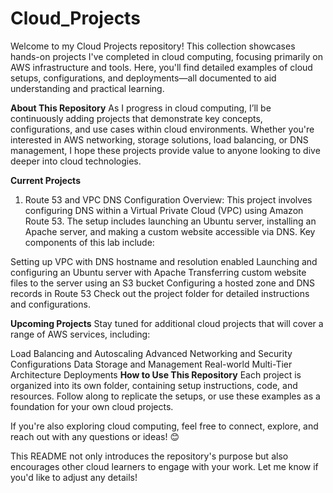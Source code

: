 # Cloud_Projects
Welcome to my Cloud Projects repository! This collection showcases hands-on projects I've completed in cloud computing, focusing primarily on AWS infrastructure and tools. Here, you'll find detailed examples of cloud setups, configurations, and deployments—all documented to aid understanding and practical learning.

**About This Repository**
As I progress in cloud computing, I’ll be continuously adding projects that demonstrate key concepts, configurations, and use cases within cloud environments. Whether you're interested in AWS networking, storage solutions, load balancing, or DNS management, I hope these projects provide value to anyone looking to dive deeper into cloud technologies.

**Current Projects**
1. Route 53 and VPC DNS Configuration
Overview: This project involves configuring DNS within a Virtual Private Cloud (VPC) using Amazon Route 53. The setup includes launching an Ubuntu server, installing an Apache server, and making a custom website accessible via DNS. Key components of this lab include:

Setting up VPC with DNS hostname and resolution enabled
Launching and configuring an Ubuntu server with Apache
Transferring custom website files to the server using an S3 bucket
Configuring a hosted zone and DNS records in Route 53
Check out the project folder for detailed instructions and configurations.

**Upcoming Projects**
Stay tuned for additional cloud projects that will cover a range of AWS services, including:

Load Balancing and Autoscaling
Advanced Networking and Security Configurations
Data Storage and Management
Real-world Multi-Tier Architecture Deployments
**How to Use This Repository**
Each project is organized into its own folder, containing setup instructions, code, and resources. Follow along to replicate the setups, or use these examples as a foundation for your own cloud projects.

If you're also exploring cloud computing, feel free to connect, explore, and reach out with any questions or ideas! 😊

This README not only introduces the repository's purpose but also encourages other cloud learners to engage with your work. Let me know if you'd like to adjust any details!
